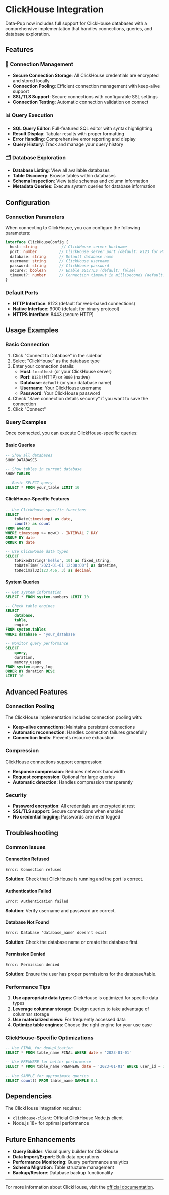 # ClickHouse Integration

Data-Pup now includes full support for ClickHouse databases with a comprehensive implementation that handles connections, queries, and database exploration.

## Features

### 🔌 Connection Management
- **Secure Connection Storage**: All ClickHouse credentials are encrypted and stored locally
- **Connection Pooling**: Efficient connection management with keep-alive support
- **SSL/TLS Support**: Secure connections with configurable SSL settings
- **Connection Testing**: Automatic connection validation on connect

### 📊 Query Execution
- **SQL Query Editor**: Full-featured SQL editor with syntax highlighting
- **Result Display**: Tabular results with proper formatting
- **Error Handling**: Comprehensive error reporting and display
- **Query History**: Track and manage your query history

### 🗂️ Database Exploration
- **Database Listing**: View all available databases
- **Table Discovery**: Browse tables within databases
- **Schema Inspection**: View table schemas and column information
- **Metadata Queries**: Execute system queries for database information

## Configuration

### Connection Parameters

When connecting to ClickHouse, you can configure the following parameters:

```typescript
interface ClickHouseConfig {
  host: string           // ClickHouse server hostname
  port: number          // ClickHouse server port (default: 8123 for HTTP, 9000 for native)
  database: string      // Default database name
  username: string      // ClickHouse username
  password: string      // ClickHouse password
  secure?: boolean      // Enable SSL/TLS (default: false)
  timeout?: number      // Connection timeout in milliseconds (default: 30000)
}
```

### Default Ports

- **HTTP Interface**: 8123 (default for web-based connections)
- **Native Interface**: 9000 (default for binary protocol)
- **HTTPS Interface**: 8443 (secure HTTP)

## Usage Examples

### Basic Connection

1. Click "Connect to Database" in the sidebar
2. Select "ClickHouse" as the database type
3. Enter your connection details:
   - **Host**: `localhost` (or your ClickHouse server)
   - **Port**: `8123` (HTTP) or `9000` (native)
   - **Database**: `default` (or your database name)
   - **Username**: Your ClickHouse username
   - **Password**: Your ClickHouse password
4. Check "Save connection details securely" if you want to save the connection
5. Click "Connect"

### Query Examples

Once connected, you can execute ClickHouse-specific queries:

#### Basic Queries
```sql
-- Show all databases
SHOW DATABASES

-- Show tables in current database
SHOW TABLES

-- Basic SELECT query
SELECT * FROM your_table LIMIT 10
```

#### ClickHouse-Specific Features
```sql
-- Use ClickHouse-specific functions
SELECT 
    toDate(timestamp) as date,
    count() as count
FROM events 
WHERE timestamp >= now() - INTERVAL 7 DAY
GROUP BY date
ORDER BY date

-- Use ClickHouse data types
SELECT 
    toFixedString('hello', 10) as fixed_string,
    toDateTime('2023-01-01 12:00:00') as datetime,
    toDecimal32(123.456, 3) as decimal
```

#### System Queries
```sql
-- Get system information
SELECT * FROM system.numbers LIMIT 10

-- Check table engines
SELECT 
    database,
    table,
    engine
FROM system.tables
WHERE database = 'your_database'

-- Monitor query performance
SELECT 
    query,
    duration,
    memory_usage
FROM system.query_log
ORDER BY duration DESC
LIMIT 10
```

## Advanced Features

### Connection Pooling

The ClickHouse implementation includes connection pooling with:
- **Keep-alive connections**: Maintains persistent connections
- **Automatic reconnection**: Handles connection failures gracefully
- **Connection limits**: Prevents resource exhaustion

### Compression

ClickHouse connections support compression:
- **Response compression**: Reduces network bandwidth
- **Request compression**: Optional for large queries
- **Automatic detection**: Handles compression transparently

### Security

- **Password encryption**: All credentials are encrypted at rest
- **SSL/TLS support**: Secure connections when enabled
- **No credential logging**: Passwords are never logged

## Troubleshooting

### Common Issues

#### Connection Refused
```
Error: Connection refused
```
**Solution**: Check that ClickHouse is running and the port is correct.

#### Authentication Failed
```
Error: Authentication failed
```
**Solution**: Verify username and password are correct.

#### Database Not Found
```
Error: Database 'database_name' doesn't exist
```
**Solution**: Check the database name or create the database first.

#### Permission Denied
```
Error: Permission denied
```
**Solution**: Ensure the user has proper permissions for the database/table.

### Performance Tips

1. **Use appropriate data types**: ClickHouse is optimized for specific data types
2. **Leverage columnar storage**: Design queries to take advantage of columnar storage
3. **Use materialized views**: For frequently accessed data
4. **Optimize table engines**: Choose the right engine for your use case

### ClickHouse-Specific Optimizations

```sql
-- Use FINAL for deduplication
SELECT * FROM table_name FINAL WHERE date = '2023-01-01'

-- Use PREWHERE for better performance
SELECT * FROM table_name PREWHERE date = '2023-01-01' WHERE user_id = 123

-- Use SAMPLE for approximate queries
SELECT count() FROM table_name SAMPLE 0.1
```

## Dependencies

The ClickHouse integration requires:
- `clickhouse-client`: Official ClickHouse Node.js client
- Node.js 18+ for optimal performance

## Future Enhancements

- **Query Builder**: Visual query builder for ClickHouse
- **Data Import/Export**: Bulk data operations
- **Performance Monitoring**: Query performance analytics
- **Schema Migration**: Table structure management
- **Backup/Restore**: Database backup functionality

---

For more information about ClickHouse, visit the [official documentation](https://clickhouse.com/docs/). 
